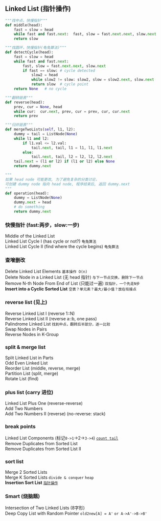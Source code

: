 ## Linked List (指针操作)

``` python
"""找中点，快慢指针"""
def middle(head):
    fast = slow = head
    while fast and fast.next:  fast, slow = fast.next.next, slow.next
    return slow

"""找圆环，快慢指针(龟兔算法)"""
def detectCycle(head):
    fast = slow = head
    while fast and fast.next:
        fast, slow = fast.next.next, slow.next
        if fast == slow: # cycle detected
            slow2 = head
            while slow2 != slow: slow2, slow = slow2.next, slow.next
            return slow  # cycle point
    return None   # no cycle

"""翻转链表"""
def reverse(head):    
    prev, cur = None, head
    while cur:  cur.next, prev, cur = prev, cur, cur.next
    return prev

"""归并链表"""
def mergeTwoLists(self, l1, l2):  
    dummy = tail = ListNode(None)
    while l1 and l2:
        if l1.val <= l2.val:
            tail.next, tail, l1 = l1, l1, l1.next
        else:
            tail.next, tail, l2 = l2, l2, l2.next
    tail.next = (l1 or l2) if (l1 or l2) else None
    return dummy.next

"""
如果 head node 可能更改, 为了避免复杂的分类讨论，
可创建 dummy node 指向 head node, 程序结束后, 返回 dummy.next
"""
def operation(head):
	dummy = ListNode(None)
	dummy.next = head
	# do something
	return dummy.next
```

### 快慢指针 (fast:两步，slow:一步)
Middle of the Linked List   
Linked List Cycle I (has cycle or not?) `龟兔算法`    
Linked List Cycle II (find where the cycle begins) `龟兔算法`        

### 查增删改
Delete Linked List Elements `基本操作 O(n)`     
Delete Node in a Linked List (无 head 指针) `与下一节点交换，删除下一节点`   
Remove N-th Node From End of List (只能过一遍) `双指针，一个先走N步`    
**Insert into a Cyclic Sorted List** `空表？单元素？最大/最小值？放在衔接点`   

### reverse list (见上)
Reverse Linked List I (reverse 1::N)   
Reverse Linked List II (reverse a::b, one pass)    
Palindrome Linked List  `找到中点，翻转后半部分，逐一比较`        
Swap Nodes in Pairs    
Reverse Nodes in K-Group     

### split & merge list
Split Linked List in Parts   
Odd Even Linked List     
Reorder List (middle, reverse, merge)     
Partition List  (split, merge)    
Rotate List (find)     

### plus list (carry 进位)
Linked List Plus One (reverse-reverse)    
Add Two Numbers   
Add Two Numbers II (reverse) (no-reverse: stack)      

### break points
Linked List Components  (标记`0->1`->2->`3->4`) [`count tail`](https://leetcode.com/problems/linked-list-components/discuss/123842/C%2B%2BJavaPython-Easy-and-Concise-Solution-with-Explanation)     
Remove Duplicates from Sorted List    
Remove Duplicates from Sorted List II   

### sort list
Merge 2 Sorted Lists    
Merge K Sorted Lists  `divide & conquer` `heap`   
**Insertion Sort List**  [`指针操作`](https://leetcode.com/problems/insertion-sort-list/discuss/190913/Java-Python-with-Explanations)     
<!--**Merge Sort List**-->         

### Smart (烧脑题)
Intersection of Two Linked Lists (8字形)    
Deep Copy List with Random Pointer  `old2new[A] = A'` `or A->A'->B->B'`
